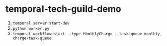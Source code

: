 # temporal-tech-guild-demo

1. `temporal server start-dev`
2. `python worker.py`
3. `temporal workflow start --type MonthlyCharge --task-queue monthly-charge-task-queue`
